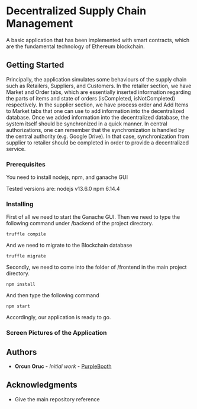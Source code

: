 # Decentralized Supply Chain Management 

A basic application that has been implemented with smart contracts, which are the fundamental technology of Ethereum blockchain.

## Getting Started

Principally, the application simulates some behaviours of the supply chain such as Retailers, Suppliers, and Customers. In the retailer section, we have Market and Order tabs, which are essentially inserted information regarding the parts of items and state of orders (isCompleted, isNotCompleted) respectively. In the supplier section, we have process order and Add Items to Market tabs that one can use to add information into the decentralized database. Once we added information into the decentralized database, the system itself should be synchronized in a quick manner. In central authorizations, one can remember that the synchronization is handled by the central authority (e.g. Google Drive). In that case, synchronization from supplier to retailer should be completed in order to provide a decentralized service.

### Prerequisites

You need to install nodejs, npm, and ganache GUI

Tested versions are: 
nodejs v13.6.0
npm 6.14.4

### Installing

First of all we need to start the Ganache GUI. Then we need to type the following command under /backend of 
the project directory.

```
truffle compile
```

And we need to migrate to the Blockchain database

```
truffle migrate
```

Secondly, we need to come into the folder of /frontend in the main project directory.

```
npm install
```

And then type the following command

```
npm start
```

Accordingly, our application is ready to go.

### Screen Pictures of the Application


## Authors

* **Orcun Oruc** - *Initial work* - [PurpleBooth](https://github.com/PurpleBooth)


## Acknowledgments

* Give the main repository reference
